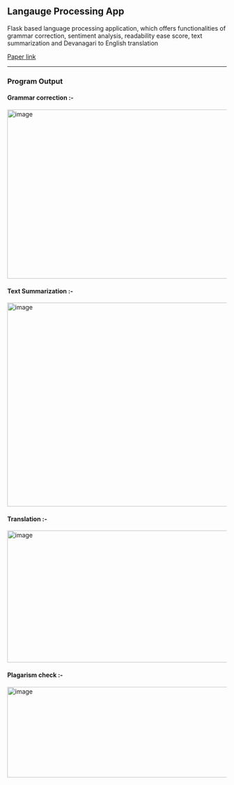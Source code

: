 ## Langauge Processing App
<p>Flask based language processing application, which offers functionalities of grammar correction, sentiment analysis, readability ease score, text summarization and Devanagari to English translation</p>
<a href="https://link.springer.com/chapter/10.1007/978-3-031-69201-7_17">Paper link</a>

<hr/>

### Program Output 
<h4> Grammar correction :-</h4>
<img width="692" height="388" alt="image" src="https://github.com/user-attachments/assets/00c5cf83-028a-4ba6-a063-7a5ae42d5f7f" />

<h4>Text Summarization :-</h4>
<img width="693" height="468" alt="image" src="https://github.com/user-attachments/assets/0ac0238d-7487-4fed-bfba-2239de179827" />

<h4>Translation :-</h4>
<img width="692" height="303" alt="image" src="https://github.com/user-attachments/assets/b2682c12-8e5b-43c2-8987-6b6549d4bb49" />

<h4>Plagarism check :-</h4>
<img width="692" height="208" alt="image" src="https://github.com/user-attachments/assets/f85692b2-aa8c-4453-a308-f0c301a619a6" />
